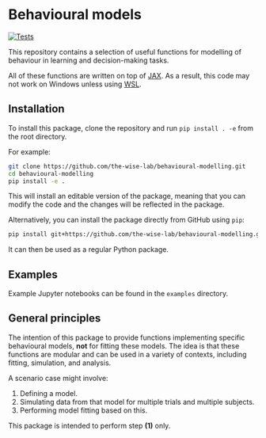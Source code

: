 
# Behavioural models

[![Tests](https://github.com/the-wise-lab/behavioural-modelling/actions/workflows/tests.yml/badge.svg)](https://github.com/the-wise-lab/behavioural-modelling/actions/workflows/tests.yml)

This repository contains a selection of useful functions for modelling of behaviour in learning and decision-making tasks.

All of these functions are written on top of [JAX](jax.readthedocs.io/). As a result, this code may not work on Windows unless using [WSL](https://docs.microsoft.com/en-us/windows/wsl/install-win10).

## Installation

To install this package, clone the repository and run `pip install . -e` from the root directory.

For example:

```bash
git clone https://github.com/the-wise-lab/behavioural-modelling.git
cd behavioural-modelling
pip install -e . 
```

This will install an editable version of the package, meaning that you can modify the code and the changes will be reflected in the package.

Alternatively, you can install the package directly from GitHub using `pip`:

```bash
pip install git+https://github.com/the-wise-lab/behavioural-modelling.git
```

It can then be used as a regular Python package.

## Examples

Example Jupyter notebooks can be found in the `examples` directory.

## General principles

The intention of this package to provide functions implementing specific behavioural models, **not** for fitting these models. The idea is that these functions are modular and can be used in a variety of contexts, including fitting, simulation, and analysis.

A scenario case might involve:

1. Defining a model. 
2. Simulating data from that model for multiple trials and multiple subjects.
3. Performing model fitting based on this.

This package is intended to perform step **(1)** only.
